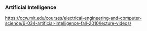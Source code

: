 ### Artificial Intelligence
  https://ocw.mit.edu/courses/electrical-engineering-and-computer-science/6-034-artificial-intelligence-fall-2010/lecture-videos/
